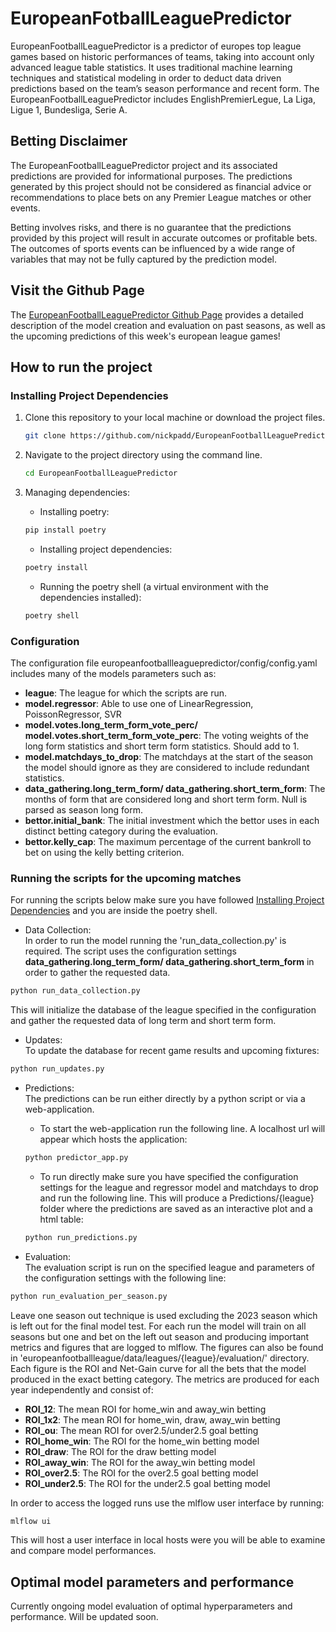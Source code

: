 # EuropeanFotballLeaguePredictor

EuropeanFootballLeaguePredictor is a predictor of europes top league games based on historic performances of teams, taking into account only advanced league table statistics. It uses traditional machine learning techniques and statistical modeling in order to deduct data driven predictions based on the team’s season performance and recent form. The EuropeanFootballLeaguePredictor includes EnglishPremierLegue, La Liga, Ligue 1, Bundesliga, Serie A. 

## Betting Disclaimer

The EuropeanFootballLeaguePredictor project and its associated predictions are provided for informational purposes. The predictions generated by this project should not be considered as financial advice or recommendations to place bets on any Premier League matches or other events.

Betting involves risks, and there is no guarantee that the predictions provided by this project will result in accurate outcomes or profitable bets. The outcomes of sports events can be influenced by a wide range of variables that may not be fully captured by the prediction model.


## Visit the Github Page
The [EuropeanFootballLeaguePredictor Github Page](https://nickpadd.github.io/EFLP.github.io/Home) provides a detailed description of the model creation and evaluation on past seasons, as well as the upcoming predictions of this week's european league games!


## How to run the project
### Installing Project Dependencies
1. Clone this repository to your local machine or download the project files.

   ```bash
   git clone https://github.com/nickpadd/EuropeanFootballLeaguePredictor

2. Navigate to the project directory using the command line.
    ```bash
    cd EuropeanFootballLeaguePredictor

3. Managing dependencies:
    - Installing poetry:
    ```bash
    pip install poetry 
    ```
    - Installing project dependencies:
    ```bash
    poetry install
    ```

    - Running the poetry shell (a virtual environment with the dependencies installed):
    ```bash
    poetry shell

### Configuration
The configuration file europeanfootballleaguepredictor/config/config.yaml includes many of the models parameters such as:

- **league**: The league for which the scripts are run.
- **model.regressor**: Able to use one of LinearRegression, PoissonRegressor, SVR
- **model.votes.long_term_form_vote_perc/ model.votes.short_term_form_vote_perc**: The voting weights of the long form statistics and short term form statistics. Should add to 1.
- **model.matchdays_to_drop**: The matchdays at the start of the season the model should ignore as they are considered to include redundant statistics.
- **data_gathering.long_term_form/ data_gathering.short_term_form**: The months of form that are considered long and short term form. Null is parsed as season long form. 
- **bettor.initial_bank**: The initial investment which the bettor uses in each distinct betting category during the evaluation.
- **bettor.kelly_cap**: The maximum percentage of the current bankroll to bet on using the kelly betting criterion.


### Running the scripts for the upcoming matches
For running the scripts below make sure you have followed [Installing Project Dependencies](#installing-project-dependencies) and you are inside the poetry shell.

- Data Collection: </br>
In order to run the model running the 'run_data_collection.py' is required. The script uses the configuration settings **data_gathering.long_term_form/ data_gathering.short_term_form** in order to gather the requested data.
```bash
python run_data_collection.py
```
This will initialize the database of the league specified in the configuration and gather the requested data of long term and short term form.

- Updates: </br>
To update the database for recent game results and upcoming fixtures:
```bash
python run_updates.py
```

- Predictions: </br>
The predictions can be run either directly by a python script or via a web-application.

    - To start the web-application run the following line. A localhost url will appear which hosts the application:
    ```bash
    python predictor_app.py
    ```
    - To run directly make sure you have specified the configuration settings for the league and regressor model and matchdays to drop and run the following line. This will produce a Predictions/{league} folder where the predictions are saved as an interactive plot and a html table:
    ```bash
    python run_predictions.py
    ```

- Evaluation: </br>
The evaluation script is run on the specified league and parameters of the configuration settings with the following line:

```bash
python run_evaluation_per_season.py
```

Leave one season out technique is used excluding the 2023 season which is left out for the final model test. For each run the model will train on all seasons but one and bet on the left out season and producing important metrics and figures that are logged to mlflow. The figures can also be found in 'europeanfootballleague/data/leagues/{league}/evaluation/' directory. </br>
Each figure is the ROI and Net-Gain curve for all the bets that the model produced in the exact betting category.
The metrics are produced for each year independently and consist of:


- **ROI_12**: The mean ROI for home_win and away_win betting
- **ROI_1x2**: The mean ROI for home_win, draw, away_win betting
- **ROI_ou**: The mean ROI for over2.5/under2.5 goal betting
- **ROI_home_win**: The ROI for the home_win betting model
- **ROI_draw**: The ROI for the draw betting model
- **ROI_away_win**: The ROI for the away_win betting model
- **ROI_over2.5**: The ROI for the over2.5 goal betting model
- **ROI_under2.5**: The ROI for the under2.5 goal betting model

In order to access the logged runs use the mlflow user interface by running:
```bash
mlflow ui
```
This will host a user interface in local hosts were you will be able to examine and compare model performances.

## Optimal model parameters and performance
Currently ongoing model evaluation of optimal hyperparameters and performance. Will be updated soon.



